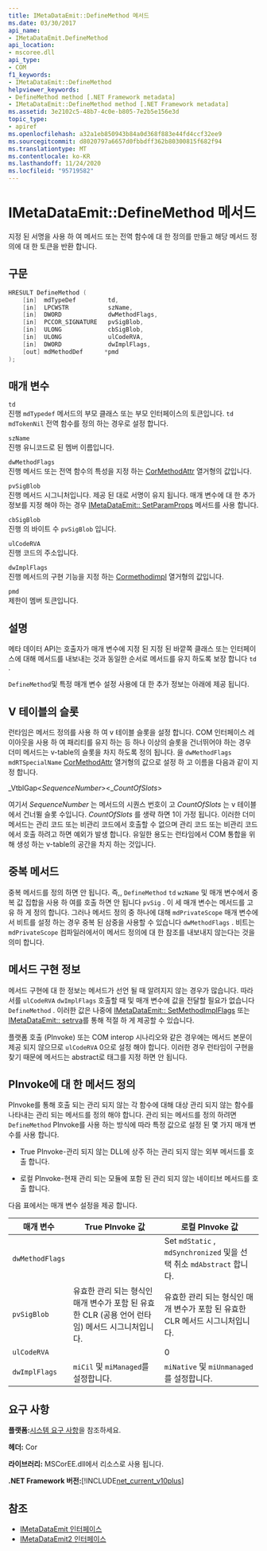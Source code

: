 ```yaml
---
title: IMetaDataEmit::DefineMethod 메서드
ms.date: 03/30/2017
api_name:
- IMetaDataEmit.DefineMethod
api_location:
- mscoree.dll
api_type:
- COM
f1_keywords:
- IMetaDataEmit::DefineMethod
helpviewer_keywords:
- DefineMethod method [.NET Framework metadata]
- IMetaDataEmit::DefineMethod method [.NET Framework metadata]
ms.assetid: 3e2102c5-48b7-4c0e-b805-7e2b5e156e3d
topic_type:
- apiref
ms.openlocfilehash: a32a1eb850943b84a0d368f883e44fd4ccf32ee9
ms.sourcegitcommit: d8020797a6657d0fbbdff362b80300815f682f94
ms.translationtype: MT
ms.contentlocale: ko-KR
ms.lasthandoff: 11/24/2020
ms.locfileid: "95719582"
---
```

# <a name="imetadataemitdefinemethod-method"></a>IMetaDataEmit::DefineMethod 메서드

지정 된 서명을 사용 하 여 메서드 또는 전역 함수에 대 한 정의를 만들고 해당 메서드 정의에 대 한 토큰을 반환 합니다.  
  
## <a name="syntax"></a>구문  
  
```cpp  
HRESULT DefineMethod (
    [in]  mdTypeDef         td,
    [in]  LPCWSTR           szName,
    [in]  DWORD             dwMethodFlags,
    [in]  PCCOR_SIGNATURE   pvSigBlob,
    [in]  ULONG             cbSigBlob,
    [in]  ULONG             ulCodeRVA,
    [in]  DWORD             dwImplFlags,
    [out] mdMethodDef      *pmd  
);  
```  
  
## <a name="parameters"></a>매개 변수  

 `td`  
 진행 `mdTypedef` 메서드의 부모 클래스 또는 부모 인터페이스의 토큰입니다. `td` `mdTokenNil` 전역 함수를 정의 하는 경우로 설정 합니다.  
  
 `szName`  
 진행 유니코드로 된 멤버 이름입니다.  
  
 `dwMethodFlags`  
 진행 메서드 또는 전역 함수의 특성을 지정 하는 [CorMethodAttr](cormethodattr-enumeration.md) 열거형의 값입니다.  
  
 `pvSigBlob`  
 진행 메서드 시그니처입니다. 제공 된 대로 서명이 유지 됩니다. 매개 변수에 대 한 추가 정보를 지정 해야 하는 경우 [IMetaDataEmit:: SetParamProps](imetadataemit-setparamprops-method.md) 메서드를 사용 합니다.  
  
 `cbSigBlob`  
 진행 의 바이트 수 `pvSigBlob` 입니다.  
  
 `ulCodeRVA`  
 진행 코드의 주소입니다.  
  
 `dwImplFlags`  
 진행 메서드의 구현 기능을 지정 하는 [Cormethodimpl](cormethodimpl-enumeration.md) 열거형의 값입니다.  
  
 `pmd`  
 제한이 멤버 토큰입니다.  
  
## <a name="remarks"></a>설명  

 메타 데이터 API는 호출자가 매개 변수에 지정 된 지정 된 바깥쪽 클래스 또는 인터페이스에 대해 메서드를 내보내는 것과 동일한 순서로 메서드를 유지 하도록 보장 합니다 `td` .  
  
 `DefineMethod`및 특정 매개 변수 설정 사용에 대 한 추가 정보는 아래에 제공 됩니다.  
  
## <a name="slots-in-the-v-table"></a>V 테이블의 슬롯  

 런타임은 메서드 정의를 사용 하 여 v 테이블 슬롯을 설정 합니다. COM 인터페이스 레이아웃을 사용 하 여 패리티를 유지 하는 등 하나 이상의 슬롯을 건너뛰어야 하는 경우 더미 메서드는 v-table의 슬롯을 차지 하도록 정의 됩니다. 을 `dwMethodFlags` `mdRTSpecialName` [CorMethodAttr](cormethodattr-enumeration.md) 열거형의 값으로 설정 하 고 이름을 다음과 같이 지정 합니다.  
  
 _VtblGap\<*SequenceNumber*>\<\_*CountOfSlots*>
  
 여기서 *SequenceNumber* 는 메서드의 시퀀스 번호이 고 *CountOfSlots* 는 v 테이블에서 건너뛸 슬롯 수입니다. *CountOfSlots* 를 생략 하면 1이 가정 됩니다. 이러한 더미 메서드는 관리 코드 또는 비관리 코드에서 호출할 수 없으며 관리 코드 또는 비관리 코드에서 호출 하려고 하면 예외가 발생 합니다. 유일한 용도는 런타임에서 COM 통합을 위해 생성 하는 v-table의 공간을 차지 하는 것입니다.  
  
## <a name="duplicate-methods"></a>중복 메서드  

 중복 메서드를 정의 하면 안 됩니다. 즉,, `DefineMethod` `td` `wzName` 및 매개 변수에서 중복 값 집합을 사용 하 여를 호출 하면 안 됩니다 `pvSig` . 이 세 매개 변수는 메서드를 고유 하 게 정의 합니다. 그러나 메서드 정의 중 하나에 대해 `mdPrivateScope` 매개 변수에서 비트를 설정 하는 경우 중복 된 삼중을 사용할 수 있습니다 `dwMethodFlags` . 비트는 `mdPrivateScope` 컴파일러에서이 메서드 정의에 대 한 참조를 내보내지 않는다는 것을 의미 합니다.  
  
## <a name="method-implementation-information"></a>메서드 구현 정보  

 메서드 구현에 대 한 정보는 메서드가 선언 될 때 알려지지 않는 경우가 많습니다. 따라서를 `ulCodeRVA` `dwImplFlags` 호출할 때 및 매개 변수에 값을 전달할 필요가 없습니다 `DefineMethod` . 이러한 값은 나중에 [IMetaDataEmit:: SetMethodImplFlags](imetadataemit-setmethodimplflags-method.md) 또는 [IMetaDataEmit:: setrva](imetadataemit-setrva-method.md)를 통해 적절 하 게 제공할 수 있습니다.  
  
 플랫폼 호출 (PInvoke) 또는 COM interop 시나리오와 같은 경우에는 메서드 본문이 제공 되지 않으므로 `ulCodeRVA` 0으로 설정 해야 합니다. 이러한 경우 런타임이 구현을 찾기 때문에 메서드는 abstract로 태그를 지정 하면 안 됩니다.  
  
## <a name="defining-a-method-for-pinvoke"></a>PInvoke에 대 한 메서드 정의  

 PInvoke를 통해 호출 되는 관리 되지 않는 각 함수에 대해 대상 관리 되지 않는 함수를 나타내는 관리 되는 메서드를 정의 해야 합니다. 관리 되는 메서드를 정의 하려면 `DefineMethod` PInvoke를 사용 하는 방식에 따라 특정 값으로 설정 된 몇 가지 매개 변수를 사용 합니다.  
  
- True PInvoke-관리 되지 않는 DLL에 상주 하는 관리 되지 않는 외부 메서드를 호출 합니다.  
  
- 로컬 PInvoke-현재 관리 되는 모듈에 포함 된 관리 되지 않는 네이티브 메서드를 호출 합니다.  
  
 다음 표에서는 매개 변수 설정을 제공 합니다.  
  
|매개 변수|True PInvoke 값|로컬 PInvoke 값|  
|---------------|-----------------------------|------------------------------|  
|`dwMethodFlags`||Set `mdStatic` , `mdSynchronized` 및을 선택 취소 `mdAbstract` 합니다.|  
|`pvSigBlob`|유효한 관리 되는 형식인 매개 변수가 포함 된 유효한 CLR (공용 언어 런타임) 메서드 시그니처입니다.|유효한 관리 되는 형식인 매개 변수가 포함 된 유효한 CLR 메서드 시그니처입니다.|  
|`ulCodeRVA`||0|  
|`dwImplFlags`|`miCil` 및 `miManaged`를 설정합니다.|`miNative` 및 `miUnmanaged`를 설정합니다.|  
  
## <a name="requirements"></a>요구 사항  

 **플랫폼:**[시스템 요구 사항](../../get-started/system-requirements.md)을 참조하세요.  
  
 **헤더:** Cor  
  
 **라이브러리:** MSCorEE.dll에서 리소스로 사용 됩니다.  
  
 **.NET Framework 버전:**[!INCLUDE[net_current_v10plus](../../../../includes/net-current-v10plus-md.md)]  
  
## <a name="see-also"></a>참조

- [IMetaDataEmit 인터페이스](imetadataemit-interface.md)
- [IMetaDataEmit2 인터페이스](imetadataemit2-interface.md)
